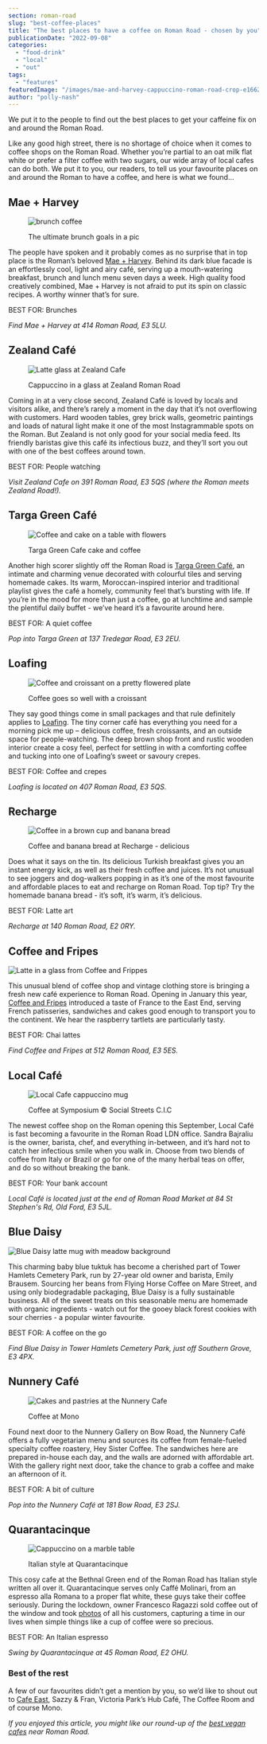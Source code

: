 ```yaml
---
section: roman-road
slug: "best-coffee-places"
title: "The best places to have a coffee on Roman Road - chosen by you"
publicationDate: "2022-09-08"
categories: 
  - "food-drink"
  - "local"
  - "out"
tags: 
  - "features"
featuredImage: "/images/mae-and-harvey-cappuccino-roman-road-crop-e1662650110554.jpg"
author: "polly-nash"
---
```


We put it to the people to find out the best places to get your caffeine fix on and around the Roman Road.

Like any good high street, there is no shortage of choice when it comes to coffee shops on the Roman Road. Whether you’re partial to an oat milk flat white or prefer a filter coffee with two sugars, our wide array of local cafes can do both. We put it to you, our readers, to tell us your favourite places on and around the Roman to have a coffee, and here is what we found…

## Mae + Harvey

<figure>

![brunch coffee](/images/mae-and-harvey-brunch-1024x682.jpg)

<figcaption>

The ultimate brunch goals in a pic

</figcaption>

</figure>

The people have spoken and it probably comes as no surprise that in top place is the Roman’s beloved [Mae + Harvey](https://romanroadlondon.com/mae-and-harvey-expansion-natasha-sayliss/). Behind its dark blue facade is an effortlessly cool, light and airy café, serving up a mouth-watering breakfast, brunch and lunch menu seven days a week. High quality food creatively combined, Mae + Harvey is not afraid to put its spin on classic recipes. A worthy winner that’s for sure. 

BEST FOR: Brunches

_Find Mae + Harvey at 414 Roman Road, E3 5LU._

## Zealand Café

<figure>

![Latte glass at Zealand Cafe](/images/Zealand-roman-road-coffee-1024x683.jpg)

<figcaption>

Cappuccino in a glass at Zealand Roman Road

</figcaption>

</figure>

Coming in at a very close second, Zealand Café is loved by locals and visitors alike, and there’s rarely a moment in the day that it’s not overflowing with customers. Hard wooden tables, grey brick walls, geometric paintings and loads of natural light make it one of the most Instagrammable spots on the Roman. But Zealand is not only good for your social media feed. Its friendly baristas give this café its infectious buzz, and they’ll sort you out with one of the best coffees around town.

BEST FOR: People watching

_Visit Zealand Cafe on 391 Roman Road, E3 5QS (where the Roman meets Zealand Road!)._ 

## Targa Green Café

<figure>

![Coffee and cake on a table with flowers](/images/Targa-green-cafe-roman-road-1024x683.jpg)

<figcaption>

Targa Green Cafe cake and coffee

</figcaption>

</figure>

Another high scorer slightly off the Roman Road is [Targa Green Café](https://romanroadlondon.com/targa-green-cafe-vegan-review/), an intimate and charming venue decorated with colourful tiles and serving homemade cakes. Its warm, Moroccan-inspired interior and traditional playlist gives the café a homely, community feel that’s bursting with life. If you’re in the mood for more than just a coffee, go at lunchtime and sample the plentiful daily buffet - we’ve heard it’s a favourite around here.

BEST FOR: A quiet coffee

_Pop into Targa Green at 137 Tredegar Road, E3 2EU._

## Loafing

<figure>

![Coffee and croissant on a pretty flowered plate](/images/Loafing-coffee-photo-roman-road-resize-1024x683.jpg)

<figcaption>

Coffee goes so well with a croissant

</figcaption>

</figure>

They say good things come in small packages and that rule definitely applies to [Loafing](https://romanroadlondon.com/loafing-coffee-crepe-shop-reopens/). The tiny corner café has everything you need for a morning pick me up – delicious coffee, fresh croissants, and an outside space for people-watching. The deep brown shop front and rustic wooden interior create a cosy feel, perfect for settling in with a comforting coffee and tucking into one of Loafing’s sweet or savoury crepes. 

BEST FOR: Coffee and crepes

_Loafing is located on 407 Roman Road, E3 5QS._

## Recharge

<figure>

![Coffee in a brown cup and banana bread](/images/Recharge-cafe-roman-road-1024x683.jpg)

<figcaption>

Coffee and banana bread at Recharge - delicious

</figcaption>

</figure>

Does what it says on the tin. Its delicious Turkish breakfast gives you an instant energy kick, as well as their fresh coffee and juices. It’s not unusual to see joggers and dog-walkers popping in as it’s one of the most favourite and affordable places to eat and recharge on Roman Road. Top tip? Try the homemade banana bread - it’s soft, it’s warm, it’s delicious.

BEST FOR: Latte art

_Recharge at 140 Roman Road, E2 0RY._

## Coffee and Fripes

![Latte in a glass from Coffee and Frippes](/images/coffee-and-frippes-coffee-1024x683.jpg)

This unusual blend of coffee shop and vintage clothing store is bringing a fresh new café experience to Roman Road. Opening in January this year, [Coffee and Fripes](https://romanroadlondon.com/coffee-fripes-cafe-open/) introduced a taste of France to the East End, serving French patisseries, sandwiches and cakes good enough to transport you to the continent. We hear the raspberry tartlets are particularly tasty.

BEST FOR: Chai lattes

_Find Coffee and Fripes at 512 Roman Road, E3 5ES._  

## Local Café

<figure>

![Local Cafe cappuccino mug](/images/local-cafe-coffee-1024x683.jpg)

<figcaption>

Coffee at Symposium © Social Streets C.I.C

</figcaption>

</figure>

The newest coffee shop on the Roman opening this September, Local Café is fast becoming a favourite in the Roman Road LDN office. Sandra Bajraliu is the owner, barista, chef, and everything in-between, and it’s hard not to catch her infectious smile when you walk in. Choose from two blends of coffee from Italy or Brazil or go for one of the many herbal teas on offer, and do so without breaking the bank.

BEST FOR: Your bank account

_Local Café is located just at the end of Roman Road Market at 84 St Stephen's Rd, Old Ford, E3 5JL._

## Blue Daisy

![Blue Daisy latte mug with meadow background](/images/blue-daisy-coffee-1024x683.jpg)

This charming baby blue tuktuk has become a cherished part of Tower Hamlets Cemetery Park, run by 27-year old owner and barista, Emily Brausem. Sourcing her beans from Flying Horse Coffee on Mare Street, and using only biodegradable packaging, Blue Daisy is a fully sustainable business. All of the sweet treats on this seasonable menu are homemade with organic ingredients - watch out for the gooey black forest cookies with sour cherries - a popular winter favourite.

BEST FOR: A coffee on the go

_Find Blue Daisy in Tower Hamlets Cemetery Park, just off Southern Grove, E3 4PX._

## Nunnery Café

<figure>

![Cakes and pastries at the Nunnery Cafe](/images/nunnery-cafe-opens-3-1024x683.jpg)

<figcaption>

Coffee at Mono

</figcaption>

</figure>

Found next door to the Nunnery Gallery on Bow Road, the Nunnery Café offers a fully vegetarian menu and sources its coffee from female-fueled specialty coffee roastery, Hey Sister Coffee. The sandwiches here are prepared in-house each day, and the walls are adorned with affordable art. With the gallery right next door, take the chance to grab a coffee and make an afternoon of it.

BEST FOR: A bit of culture

_Pop into the Nunnery Café at 181 Bow Road, E3 2SJ._

## Quarantacinque

<figure>

![Cappuccino on a marble table](/images/Quarantacinque-coffee-roman-road-1024x573.jpg)

<figcaption>

Italian style at Quarantacinque

</figcaption>

</figure>

This cosy cafe at the Bethnal Green end of the Roman Road has Italian style written all over it. Quarantacinque serves only Caffé Molinari, from an espresso alla Romana to a proper flat white, these guys take their coffee seriously. During the lockdown, owner Francesco Ragazzi sold coffee out of the window and took [photos](https://romanroadlondon.com/lockdown-photo-essay-quarantacinque-francesco-ragazzi/) of all his customers, capturing a time in our lives when simple things like a cup of coffee were so precious. 

BEST FOR: An Italian espresso

_Swing by Quarantacinque at 45 Roman Road, E2 OHU._

### Best of the rest

A few of our favourites didn’t get a mention by you, so we’d like to shout out to [Cafe East](https://romanroadlondon.com/cafe-east-roman-road-mustafa-has-interview/), Sazzy & Fran, Victoria Park’s Hub Café, The Coffee Room and of course Mono. 

_If you enjoyed this article, you might like our round-up of the [best vegan cafes](https://romanroadlondon.com/best-local-vegan-vegetarian-cafes-shops/) near Roman Road._ 


